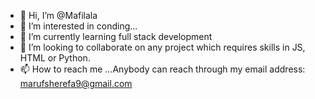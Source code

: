 - 👋 Hi, I’m @Mafilala
- 👀 I’m interested in conding...
- 🌱 I’m currently learning full stack development
- 💞️ I’m looking to collaborate on any project which requires skills in JS, HTML or Python.
- 📫 How to reach me ...Anybody can reach through my email address: marufsherefa9@gmail.com

<!---
Mafilala/Mafilala is a ✨ special ✨ repository because its `README.md` (this file) appears on your GitHub profile.
You can click the Preview link to take a look at your changes.
--->
